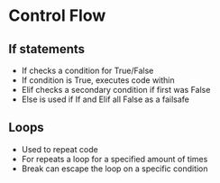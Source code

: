 # Control Flow

## If statements
- If checks a condition for True/False
- If  condition is True, executes code within
- Elif checks a secondary condition if first was False
- Else is used if If and Elif all False as a failsafe

## Loops
- Used to repeat code
- For repeats a loop for a specified amount of times
- Break can escape the loop on a specific condition

